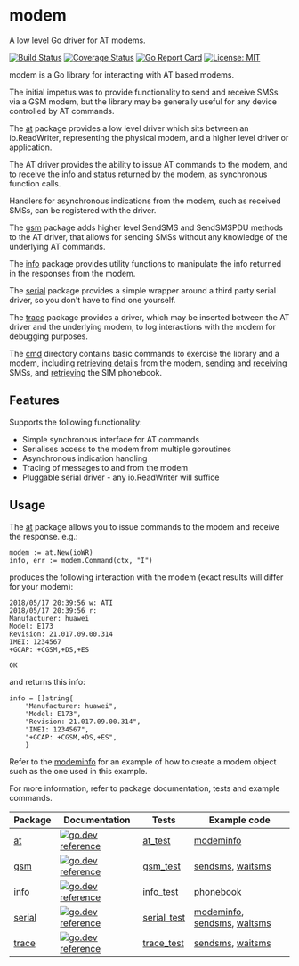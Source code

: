 # modem

A low level Go driver for AT modems.

[![Build Status](https://travis-ci.org/warthog618/modem.svg)](https://travis-ci.org/warthog618/modem)
[![Coverage Status](https://coveralls.io/repos/github/warthog618/modem/badge.svg?branch=master)](https://coveralls.io/github/warthog618/modem?branch=master)
[![Go Report Card](https://goreportcard.com/badge/github.com/warthog618/modem)](https://goreportcard.com/report/github.com/warthog618/modem)
[![License: MIT](https://img.shields.io/badge/License-MIT-yellow.svg)](https://github.com/warthog618/modem/blob/master/LICENSE)

modem is a Go library for interacting with AT based modems.

The initial impetus was to provide functionality to send and receive SMSs via a
GSM modem, but the library may be generally useful for any device controlled by
AT commands.

The [at](at) package provides a low level driver which sits between an
io.ReadWriter, representing the physical modem, and a higher level driver or
application.

The AT driver provides the ability to issue AT commands to the modem, and to
receive the info and status returned by the modem, as synchronous function
calls.

Handlers for asynchronous indications from the modem, such as received SMSs,
can be registered with the driver.

The [gsm](gsm) package adds higher level SendSMS and SendSMSPDU methods to the
AT driver, that allows for sending SMSs without any knowledge of the underlying
AT commands.

The [info](info) package provides utility functions to manipulate the info
returned in the responses from the modem.

The [serial](serial) package provides a simple wrapper around a third party
serial driver, so you don't have to find one yourself.

The [trace](trace) package provides a driver, which may be inserted between the
AT driver and the underlying modem, to log interactions with the modem for
debugging purposes.

The [cmd](cmd) directory contains basic commands to exercise the library and a
modem, including [retrieving details](cmd/modeminfo/modeminfo.go) from the
modem, [sending](cmd/sendsms/sendsms.go) and
[receiving](cmd/waitsms/waitsms.go) SMSs, and
[retrieving](cmd/phonebook/phonebook.go) the SIM phonebook.

## Features

Supports the following functionality:

- Simple synchronous interface for AT commands
- Serialises access to the modem from multiple goroutines
- Asynchronous indication handling
- Tracing of messages to and from the modem
- Pluggable serial driver - any io.ReadWriter will suffice

## Usage

The [at](at) package allows you to issue commands to the modem and receive the
response. e.g.:

```golang
modem := at.New(ioWR)
info, err := modem.Command(ctx, "I")
```

produces the following interaction with the modem (exact results will differ for your modem):

```shell
2018/05/17 20:39:56 w: ATI
2018/05/17 20:39:56 r:
Manufacturer: huawei
Model: E173
Revision: 21.017.09.00.314
IMEI: 1234567
+GCAP: +CGSM,+DS,+ES

OK
```

and returns this info:

```golang
info = []string{
    "Manufacturer: huawei",
    "Model: E173",
    "Revision: 21.017.09.00.314",
    "IMEI: 1234567",
    "+GCAP: +CGSM,+DS,+ES",
    }
```

Refer to the [modeminfo](cmd/modeminfo/modeminfo.go) for an example of how to create a modem object such as the one used in this example.

For more information, refer to package documentation, tests and example commands.

Package | Documentation | Tests | Example code
------- | ------------- | ----- | ------------
[at](at) | [![go.dev reference](https://img.shields.io/badge/go.dev-reference-007d9c?logo=go&logoColor=white&style=flat-square)](https://pkg.go.dev/github.com/warthog618/modem/at) | [at_test](at/at_test.go) | [modeminfo](cmd/modeminfo/modeminfo.go)
[gsm](gsm) | [![go.dev reference](https://img.shields.io/badge/go.dev-reference-007d9c?logo=go&logoColor=white&style=flat-square)](https://pkg.go.dev/github.com/warthog618/modem/gsm) | [gsm_test](gsm/gsm_test.go) | [sendsms](cmd/sendsms/sendsms.go), [waitsms](cmd/waitsms/waitsms.go)
[info](info) | [![go.dev reference](https://img.shields.io/badge/go.dev-reference-007d9c?logo=go&logoColor=white&style=flat-square)](https://pkg.go.dev/github.com/warthog618/modem/info) | [info_test](info/info_test.go) | [phonebook](cmd/phonebook/phonebook.go)
[serial](serial) | [![go.dev reference](https://img.shields.io/badge/go.dev-reference-007d9c?logo=go&logoColor=white&style=flat-square)](https://pkg.go.dev/github.com/warthog618/modem/serial) | [serial_test](serial/serial_test.go) | [modeminfo](cmd/modeminfo/modeminfo.go), [sendsms](cmd/sendsms/sendsms.go), [waitsms](cmd/waitsms/waitsms.go)
[trace](trace) | [![go.dev reference](https://img.shields.io/badge/go.dev-reference-007d9c?logo=go&logoColor=white&style=flat-square)](https://pkg.go.dev/github.com/warthog618/modem/trace) | [trace_test](trace/trace_test.go) | [sendsms](cmd/sendsms/sendsms.go), [waitsms](cmd/waitsms/waitsms.go)
